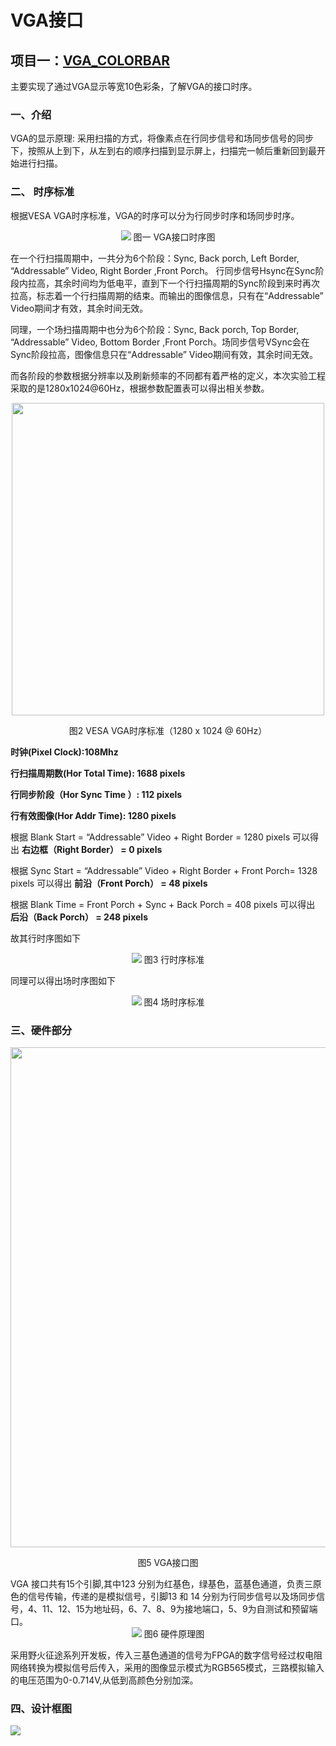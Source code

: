 # VGA接口
## 项目一：[VGA_COLORBAR](https://github.com/siimnzou/FPGA_learning/edit/main/Library/VGA/VGA_COLORBAR)
主要实现了通过VGA显示等宽10色彩条，了解VGA的接口时序。
### 一、介绍
VGA的显示原理: 采用扫描的方式，将像素点在行同步信号和场同步信号的同步下，按照从上到下，从左到右的顺序扫描到显示屏上，扫描完一帧后重新回到最开始进行扫描。
### 二、 时序标准
根据VESA VGA时序标准，VGA的时序可以分为行同步时序和场同步时序。  
<div align=center>
<a href="https://sm.ms/image/rY3j5ApebN2qTQi" target="_blank"><img src="https://s2.loli.net/2022/04/15/rY3j5ApebN2qTQi.png"  ></a>
图一 VGA接口时序图
</div>  


在一个行扫描周期中，一共分为6个阶段：Sync, Back porch, Left Border, “Addressable” Video, Right Border ,Front Porch。 行同步信号Hsync在Sync阶段内拉高，其余时间均为低电平，直到下一个行扫描周期的Sync阶段到来时再次拉高，标志着一个行扫描周期的结束。而输出的图像信息，只有在“Addressable” Video期间才有效，其余时间无效。  

同理，一个场扫描周期中也分为6个阶段：Sync, Back porch, Top Border, “Addressable” Video, Bottom Border ,Front Porch。场同步信号VSync会在Sync阶段拉高，图像信息只在“Addressable” Video期间有效，其余时间无效。  

而各阶段的参数根据分辨率以及刷新频率的不同都有着严格的定义，本次实验工程采取的是1280x1024@60Hz，根据参数配置表可以得出相关参数。  

<div align=center>
<a href="https://sm.ms/image/HK9AC35TBMqoJNu" target="_blank"><img src="https://s2.loli.net/2022/04/15/HK9AC35TBMqoJNu.png" width="500px"></a>  

图2 VESA VGA时序标准（1280 x 1024 @ 60Hz）
</div> 

**时钟(Pixel Clock):108Mhz**

**行扫描周期数(Hor Total Time): 1688 pixels**

**行同步阶段（Hor Sync Time ）: 112 pixels**

**行有效图像(Hor Addr Time): 1280 pixels**

根据 Blank Start = “Addressable” Video + Right Border = 1280 pixels 可以得出
**右边框（Right Border） = 0 pixels**

根据 Sync Start = “Addressable” Video + Right Border + Front Porch= 1328 pixels 可以得出
**前沿（Front Porch） = 48 pixels**

根据 Blank Time = Front Porch + Sync + Back Porch = 408 pixels 可以得出
 **后沿（Back Porch） = 248 pixels**

故其行时序图如下
<div align=center>
<a href="https://sm.ms/image/XR8bIjBviW6SoQ2" target="_blank"><img src="https://s2.loli.net/2022/04/15/XR8bIjBviW6SoQ2.png" ></a>
图3 行时序标准
</div> 

同理可以得出场时序图如下
<div align=center>
<a href="https://sm.ms/image/4ticNGqlpuM7BSk" target="_blank"><img src="https://s2.loli.net/2022/04/15/4ticNGqlpuM7BSk.png" ></a>
图4 场时序标准
</div> 

### 三、硬件部分
<div align=center>
<a href="https://sm.ms/image/5FrvpMBPVbz8NGt" target="_blank"><img src="https://s2.loli.net/2022/04/15/5FrvpMBPVbz8NGt.png" width="800px" ></a>  
  
 图5 VGA接口图
</div> 
VGA 接口共有15个引脚,其中123 分别为红基色，绿基色，蓝基色通道，负责三原色的信号传输，传递的是模拟信号，引脚13 和 14 分别为行同步信号以及场同步信号，4、11、12、15为地址码，6、7、8、9为接地端口，5、9为自测试和预留端口。
<div align=center>
<a href="https://sm.ms/image/BjFMb3U7AuqHsQT" target="_blank"><img src="https://s2.loli.net/2022/04/15/BjFMb3U7AuqHsQT.png" ></a>
图6 硬件原理图
</div> 

采用野火征途系列开发板，传入三基色通道的信号为FPGA的数字信号经过权电阻网络转换为模拟信号后传入，采用的图像显示模式为RGB565模式，三路模拟输入的电压范围为0-0.714V,从低到高颜色分别加深。

### 四、设计框图
<a href="https://sm.ms/image/yvOSts6HpJhNiBV" target="_blank"><img src="https://s2.loli.net/2022/04/15/yvOSts6HpJhNiBV.png" ></a>
